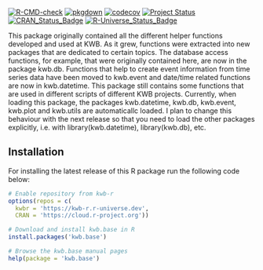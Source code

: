 [![R-CMD-check](https://github.com/KWB-R/kwb.base/workflows/R-CMD-check/badge.svg)](https://github.com/KWB-R/kwb.base/actions?query=workflow%3AR-CMD-check)
[![pkgdown](https://github.com/KWB-R/kwb.base/workflows/pkgdown/badge.svg)](https://github.com/KWB-R/kwb.base/actions?query=workflow%3Apkgdown)
[![codecov](https://codecov.io/github/KWB-R/kwb.base/branch/main/graphs/badge.svg)](https://codecov.io/github/KWB-R/kwb.base)
[![Project Status](https://img.shields.io/badge/lifecycle-experimental-orange.svg)](https://www.tidyverse.org/lifecycle/#experimental)
[![CRAN_Status_Badge](https://www.r-pkg.org/badges/version/kwb.base)]()
[![R-Universe_Status_Badge](https://kwb-r.r-universe.dev/badges/kwb.base)](https://kwb-r.r-universe.dev/)

This package originally contained all the
different helper functions developed and used at KWB. As it grew,
functions were extracted into new packages that are dedicated to
certain topics. The database access functions, for example, that were
originally contained here, are now in the package kwb.db. Functions
that help to create event information from time series data have been
moved to kwb.event and date/time related functions are now in
kwb.datetime. This package still contains some functions that are used
in different scripts of different KWB projects.  Currently, when
loading this package, the packages kwb.datetime, kwb.db, kwb.event,
kwb.plot and kwb.utils are automaticallc loaded. I plan to change this
behaviour with the next release so that you need to load the other
packages explicitly, i.e. with library(kwb.datetime), library(kwb.db),
etc.

## Installation

For installing the latest release of this R package run the following code below:

```r
# Enable repository from kwb-r
options(repos = c(
  kwbr = 'https://kwb-r.r-universe.dev',
  CRAN = 'https://cloud.r-project.org'))

# Download and install kwb.base in R
install.packages('kwb.base')

# Browse the kwb.base manual pages
help(package = 'kwb.base')

```
